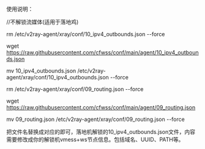 使用说明：

//不解锁流媒体(适用于落地鸡)

rm /etc/v2ray-agent/xray/conf/10_ipv4_outbounds.json --force

wget https://raw.githubusercontent.com/cfwss/conf/main/agent/10_ipv4_outbounds.json

mv 10_ipv4_outbounds.json  /etc/v2ray-agent/xray/conf/10_ipv4_outbounds.json --force


rm /etc/v2ray-agent/xray/conf/09_routing.json --force

wget https://raw.githubusercontent.com/cfwss/conf/main/agent/09_routing.json

mv 09_routing.json   /etc/v2ray-agent/xray/conf/09_routing.json --force



把文件名替换成对应的即可，落地机解锁的10_ipv4_outbounds.json文件，内容需要修改成你的解锁机vmess+ws节点信息。包括域名、UUID、PATH等。
